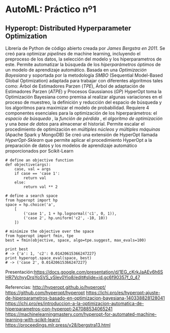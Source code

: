 # AutoML: Práctico nº1
## Hyperopt: Distributed Hyperparameter Optimization

Librería de Python de código abierto creada por *James Bergstra en 2011*.
Se creó para optimizar *pipelines* de machine learning, incluyendo el preproceso de los datos, la selección del modelo y los hiperparametros de este.
Permite automatizar la búsqueda de los *hiperparámetros óptimos* de un modelo de aprendizaje automático. Basada en una *Optimización Bayesiana* y soportada por la metodología *SMBO* (Sequential Model-Based Global Optimization) 
adaptada para trabajar con diferentes algoritmos tales como: Árbol de Estimadores Parzen (*TPE*), Árbol de adaptación de Estimadores Parzen (*ATPE*) y Procesos Gaussianos (*GP*)
HyperOpt toma la Optimización Bayesiana como premisa al realizar algunas variaciones en el proceso de muestreo, la definición y reducción del espacio de búsqueda y los algoritmos para maximizar el modelo de probabilidad.
Requiere 4 componentes esenciales para la optimización de los hiperparámetros: el *espacio de búsqueda* , la *función de pérdida* , el *algoritmo de optimización* y una *base de datos* para almacenar el historial.
Permite escalar el procedimiento de optimización en *múltiples núcleos y múltiples máquinas* (Apache Spark y MongoDB)
Se creó una extensión de HyperOpt llamada *HyperOpt-Sklearn* que permite aplicar el procedimiento HyperOpt a la preparación de datos y los modelos de aprendizaje automático proporcionados por Scikit-Learn
~~~
# define an objective function
def objective(args):
    case, val = args
    if case == 'case 1':
        return val
    else:
        return val ** 2

# define a search space
from hyperopt import hp
space = hp.choice('a',
    [
        ('case 1', 1 + hp.lognormal('c1', 0, 1)),
        ('case 2', hp.uniform('c2', -10, 10))
    ])

# minimize the objective over the space
from hyperopt import fmin, tpe
best = fmin(objective, space, algo=tpe.suggest, max_evals=100)

print best
# -> {'a': 1, 'c2': 0.01420615366247227}
print hyperopt.space_eval(space, best)
# -> ('case 2', 0.01420615366247227}
~~~


Presentación:https://docs.google.com/presentation/d/1EG_cKrkJaAEv6h6SHR7VchyyDrqYoSVS_vSlev0Yio8/edit#slide=id.gc6f90357f_0_47

Referencias:
http://hyperopt.github.io/hyperopt/
https://github.com/hyperopt/hyperopt
https://ichi.pro/es/hyperopt-ajuste-de-hiperparametros-basado-en-optimizacion-bayesiana-140338828128041
https://ichi.pro/es/introduccion-a-la-optimizacion-automatica-de-hiperparametros-con-hyperopt-247088534065241
https://machinelearningmastery.com/hyperopt-for-automated-machine-learning-with-scikit-learn/
https://proceedings.mlr.press/v28/bergstra13.html
